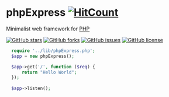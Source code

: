 # phpExpress [![HitCount](http://hits.dwyl.com/DevXian/https://githubcom/devxian96/phpExpress.svg)](http://hits.dwyl.com/DevXian/https://githubcom/devxian96/phpExpress)

Minimalist web framework for [PHP](https://www.php.net/)

[![GitHub stars](https://img.shields.io/github/stars/devxian96/phpExpress)](https://github.com/devxian96/phpExpress/stargazers)
[![GitHub forks](https://img.shields.io/github/forks/devxian96/phpExpress)](https://github.com/devxian96/phpExpress/network)
[![GitHub issues](https://img.shields.io/github/issues/devxian96/phpExpress)](https://github.com/devxian96/phpExpress/issues)
[![GitHub license](https://img.shields.io/github/license/devxian96/phpExpress)](https://github.com/devxian96/phpExpress/blob/main/LICENSE)

```php
  require '../lib/phpExpress.php';
  $app = new phpExpress();

  $app->get('/', function ($req) {
      return "Hello World";
  });
  
  $app->listen();
```
